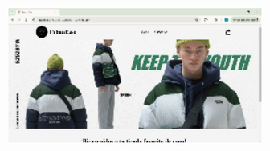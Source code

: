 <img src="https://github.com/OyhamburoDev/CreaTuLanding1-Oyhamburo/blob/6ed2188c4178d2951b157c32c91c2f2d502db716/Vite%20%2B%20React%20-%20Google%20Chrome%202025-01-25%2013-05-13.gif" alt="imagen alternativa" width="600" />
